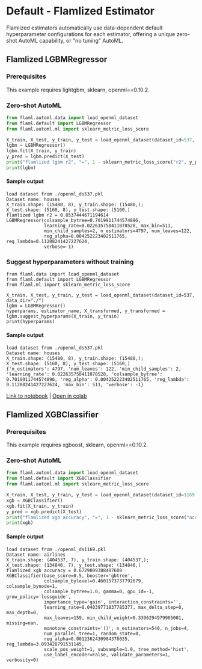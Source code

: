 # Default - Flamlized Estimator

Flamlized estimators automatically use data-dependent default hyperparameter configurations for each estimator, offering a unique zero-shot AutoML capability, or "no tuning" AutoML.

## Flamlized LGBMRegressor

### Prerequisites

This example requires lightgbm, sklearn, openml==0.10.2.

### Zero-shot AutoML

```python
from flaml.automl.data import load_openml_dataset
from flaml.default import LGBMRegressor
from flaml.automl.ml import sklearn_metric_loss_score

X_train, X_test, y_train, y_test = load_openml_dataset(dataset_id=537, data_dir="./")
lgbm = LGBMRegressor()
lgbm.fit(X_train, y_train)
y_pred = lgbm.predict(X_test)
print("flamlized lgbm r2", "=", 1 - sklearn_metric_loss_score("r2", y_pred, y_test))
print(lgbm)
```

#### Sample output

```
load dataset from ./openml_ds537.pkl
Dataset name: houses
X_train.shape: (15480, 8), y_train.shape: (15480,);
X_test.shape: (5160, 8), y_test.shape: (5160,)
flamlized lgbm r2 = 0.8537444671194614
LGBMRegressor(colsample_bytree=0.7019911744574896,
              learning_rate=0.022635758411078528, max_bin=511,
              min_child_samples=2, n_estimators=4797, num_leaves=122,
              reg_alpha=0.004252223402511765, reg_lambda=0.11288241427227624,
              verbose=-1)
```

### Suggest hyperparameters without training

```
from flaml.data import load_openml_dataset
from flaml.default import LGBMRegressor
from flaml.ml import sklearn_metric_loss_score

X_train, X_test, y_train, y_test = load_openml_dataset(dataset_id=537, data_dir="./")
lgbm = LGBMRegressor()
hyperparams, estimator_name, X_transformed, y_transformed = lgbm.suggest_hyperparams(X_train, y_train)
print(hyperparams)
```

#### Sample output
```
load dataset from ./openml_ds537.pkl
Dataset name: houses
X_train.shape: (15480, 8), y_train.shape: (15480,);
X_test.shape: (5160, 8), y_test.shape: (5160,)
{'n_estimators': 4797, 'num_leaves': 122, 'min_child_samples': 2, 'learning_rate': 0.022635758411078528, 'colsample_bytree': 0.7019911744574896, 'reg_alpha': 0.004252223402511765, 'reg_lambda': 0.11288241427227624, 'max_bin': 511, 'verbose': -1}
```

[Link to notebook](https://github.com/microsoft/FLAML/blob/main/notebook/zeroshot_lightgbm.ipynb) | [Open in colab](https://colab.research.google.com/github/microsoft/FLAML/blob/main/notebook/zeroshot_lightgbm.ipynb)

## Flamlized XGBClassifier

### Prerequisites

This example requires xgboost, sklearn, openml==0.10.2.

### Zero-shot AutoML

```python
from flaml.automl.data import load_openml_dataset
from flaml.default import XGBClassifier
from flaml.automl.ml import sklearn_metric_loss_score

X_train, X_test, y_train, y_test = load_openml_dataset(dataset_id=1169, data_dir="./")
xgb = XGBClassifier()
xgb.fit(X_train, y_train)
y_pred = xgb.predict(X_test)
print("flamlized xgb accuracy", "=", 1 - sklearn_metric_loss_score("accuracy", y_pred, y_test))
print(xgb)
```

#### Sample output

```
load dataset from ./openml_ds1169.pkl
Dataset name: airlines
X_train.shape: (404537, 7), y_train.shape: (404537,);
X_test.shape: (134846, 7), y_test.shape: (134846,)
flamlized xgb accuracy = 0.6729009388487608
XGBClassifier(base_score=0.5, booster='gbtree',
              colsample_bylevel=0.4601573737792679, colsample_bynode=1,
              colsample_bytree=1.0, gamma=0, gpu_id=-1, grow_policy='lossguide',
              importance_type='gain', interaction_constraints='',
              learning_rate=0.04039771837785377, max_delta_step=0, max_depth=0,
              max_leaves=159, min_child_weight=0.3396294979905001, missing=nan,
              monotone_constraints='()', n_estimators=540, n_jobs=4,
              num_parallel_tree=1, random_state=0,
              reg_alpha=0.0012362430984376035, reg_lambda=3.093428791531145,
              scale_pos_weight=1, subsample=1.0, tree_method='hist',
              use_label_encoder=False, validate_parameters=1, verbosity=0)
```
